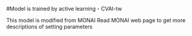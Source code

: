 #Model is trained by active learning - CVAI-tw

This model is modified from MONAI
Read MONAI web page to get more descriptions of setting parameters 
